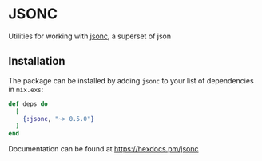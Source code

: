# JSONC

Utilities for working with [jsonc](https://komkom.github.io/jsonc-playground), a superset of json

## Installation

The package can be installed by adding `jsonc` to your list of dependencies in `mix.exs`:

```elixir
def deps do
  [
    {:jsonc, "~> 0.5.0"}
  ]
end
```

Documentation can be found at https://hexdocs.pm/jsonc
